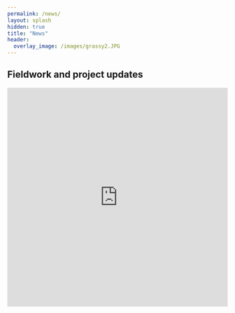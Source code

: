 ```yaml
---
permalink: /news/
layout: splash
hidden: true
title: "News"
header:
  overlay_image: /images/grassy2.JPG
---
```


## Fieldwork and project updates

<iframe src="https://storymaps.arcgis.com/stories/bfb52c2c328542c581a0ed62c99b0d8d?cover=false" width="100%" height="500px" frameborder="0" allowfullscreen allow="geolocation"></iframe> 

